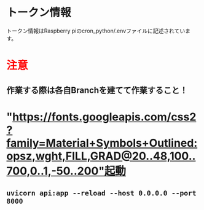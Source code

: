 # トークン情報
トークン情報はRaspberry piのcron_python/.envファイルに記述されています。
# <span style="color: red; ">注意</span>
 作業する際は各自Branchを建てて作業すること！
----------------------------
# "https://fonts.googleapis.com/css2?family=Material+Symbols+Outlined:opsz,wght,FILL,GRAD@20..48,100..700,0..1,-50..200"起動
`uvicorn api:app --reload --host 0.0.0.0 --port 8000`
-
